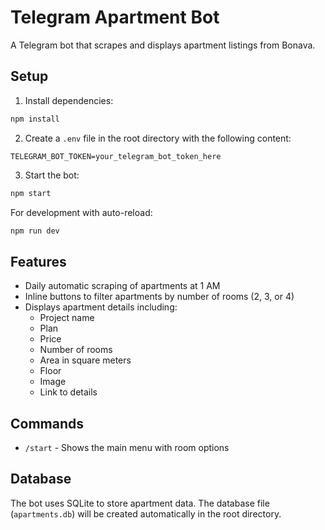 # Telegram Apartment Bot

A Telegram bot that scrapes and displays apartment listings from Bonava.

## Setup

1. Install dependencies:

```bash
npm install
```

2. Create a `.env` file in the root directory with the following content:

```
TELEGRAM_BOT_TOKEN=your_telegram_bot_token_here
```

3. Start the bot:

```bash
npm start
```

For development with auto-reload:

```bash
npm run dev
```

## Features

- Daily automatic scraping of apartments at 1 AM
- Inline buttons to filter apartments by number of rooms (2, 3, or 4)
- Displays apartment details including:
  - Project name
  - Plan
  - Price
  - Number of rooms
  - Area in square meters
  - Floor
  - Image
  - Link to details

## Commands

- `/start` - Shows the main menu with room options

## Database

The bot uses SQLite to store apartment data. The database file (`apartments.db`) will be created automatically in the root directory.
